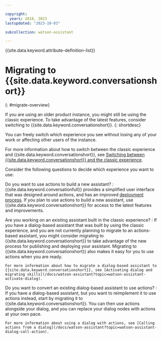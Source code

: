 ```yaml
---

copyright:
  years: 2018, 2023
lastupdated: "2023-10-03"

subcollection: watson-assistant

---
```


{{site.data.keyword.attribute-definition-list}}

# Migrating to {{site.data.keyword.conversationshort}}
{: #migrate-overview}

If you are using an older product instance, you might still be using the classic experience. To take advantage of the latest features, consider switching to {{site.data.keyword.conversationshort}}.
{: shortdesc}

You can freely switch which experience you see without losing any of your work or affecting other users of the instance.

For more information about how to switch between the classic experience and {{site.data.keyword.conversationshort}}, see [Switching between {{site.data.keyword.conversationshort}} and the classic experience](/docs/watson-assistant?topic=watson-assistant-welcome-new-assistant#welcome-new-assistant-switch-experience).

Consider the following questions to decide which experience you want to use:

Do you want to use actions to build a new assistant?
:    {{site.data.keyword.conversationfull}} provides a simplified user interface that was designed around actions, and has an improved [deployment process](/docs/watson-assistant?topic=watson-assistant-publish-overview). If you plan to use actions to build a new assistant, use {{site.data.keyword.conversationshort}} for access to the latest features and improvements.

Are you working on an existing assistant built in the classic experience?
:    If you have a dialog-based assistant that was built by using the classic experience, and you are not currently planning to migrate to an actions-based assistant, you might consider migrating to {{site.data.keyword.conversationshort}} to take advantage of the new process for publishing and deploying your assistant. Migrating to {{site.data.keyword.conversationshort}} also makes it easy for you to use actions when you are ready.

    For more information about how to migrate a dialog-based assistant to {{site.data.keyword.conversationshort}}, see [Activating dialog and migrating skills](/docs/watson-assistant?topic=watson-assistant-activate-dialog).

Do you want to convert an existing dialog-based assistant to use actions?
:    If you have a dialog-based assistant, but you want to reimplement it to use actions instead, start by migrating it to {{site.data.keyword.conversationshort}}. You can then use actions alongside your dialog, and you can replace your dialog nodes with actions at your own pace.

    For more information about using a dialog with actions, see [Calling actions from a dialog](/docs/watson-assistant?topic=watson-assistant-dialog-call-action).
